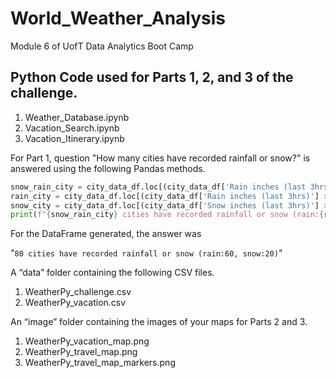 # World_Weather_Analysis
Module 6 of UofT Data Analytics Boot Camp

## Python Code used for Parts 1, 2, and 3 of the challenge.
1. Weather_Database.ipynb
2. Vacation_Search.ipynb
3. Vacation_Itinerary.ipynb

For Part 1, question "How many cities have recorded rainfall or snow?" is answered using the following Pandas methods.

```Python
snow_rain_city = city_data_df.loc[(city_data_df['Rain inches (last 3hrs)'] > 0) | (city_data_df['Snow inches (last 3hrs)'] > 0)]['City'].count()
rain_city = city_data_df.loc[(city_data_df['Rain inches (last 3hrs)'] > 0)]['City'].count()
snow_city = city_data_df.loc[(city_data_df['Snow inches (last 3hrs)'] > 0)]['City'].count()
print(f"{snow_rain_city} cities have recorded rainfall or snow (rain:{rain_city}, snow:{snow_city})")
```

For the DataFrame generated, the answer was 

"`80 cities have recorded rainfall or snow (rain:60, snow:20)`"

A “data” folder containing the following CSV files.
1. WeatherPy_challenge.csv
2. WeatherPy_vacation.csv

An “image” folder containing the images of your maps for Parts 2 and 3.
1. WeatherPy_vacation_map.png
2. WeatherPy_travel_map.png
3. WeatherPy_travel_map_markers.png